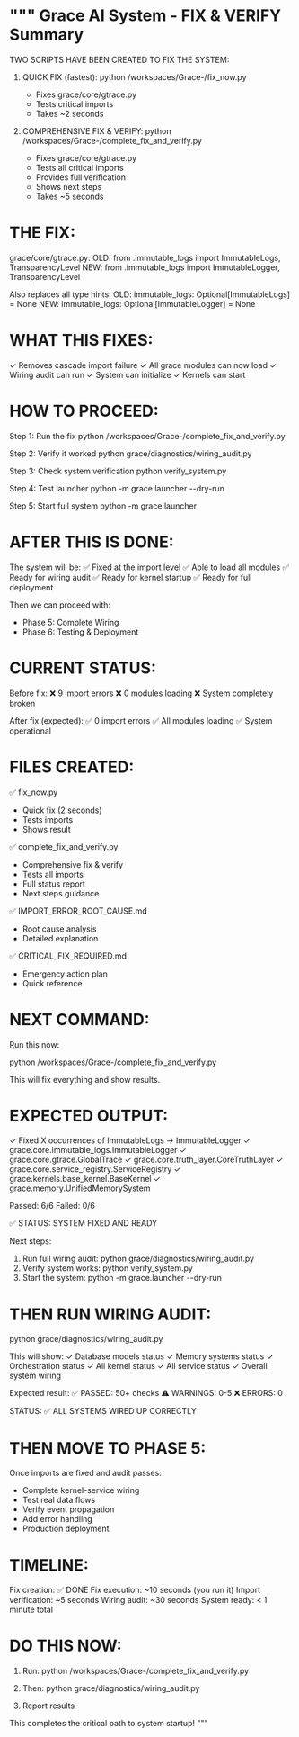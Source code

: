"""
Grace AI System - FIX & VERIFY Summary
=====================================

TWO SCRIPTS HAVE BEEN CREATED TO FIX THE SYSTEM:

1. QUICK FIX (fastest):
   python /workspaces/Grace-/fix_now.py
   - Fixes grace/core/gtrace.py
   - Tests critical imports
   - Takes ~2 seconds

2. COMPREHENSIVE FIX & VERIFY:
   python /workspaces/Grace-/complete_fix_and_verify.py
   - Fixes grace/core/gtrace.py
   - Tests all critical imports
   - Provides full verification
   - Shows next steps
   - Takes ~5 seconds


THE FIX:
========

grace/core/gtrace.py:
  OLD: from .immutable_logs import ImmutableLogs, TransparencyLevel
  NEW: from .immutable_logs import ImmutableLogger, TransparencyLevel

  Also replaces all type hints:
  OLD: immutable_logs: Optional[ImmutableLogs] = None
  NEW: immutable_logs: Optional[ImmutableLogger] = None


WHAT THIS FIXES:
================

✓ Removes cascade import failure
✓ All grace modules can now load
✓ Wiring audit can run
✓ System can initialize
✓ Kernels can start


HOW TO PROCEED:
===============

Step 1: Run the fix
  python /workspaces/Grace-/complete_fix_and_verify.py

Step 2: Verify it worked
  python grace/diagnostics/wiring_audit.py

Step 3: Check system verification
  python verify_system.py

Step 4: Test launcher
  python -m grace.launcher --dry-run

Step 5: Start full system
  python -m grace.launcher


AFTER THIS IS DONE:
===================

The system will be:
  ✅ Fixed at the import level
  ✅ Able to load all modules
  ✅ Ready for wiring audit
  ✅ Ready for kernel startup
  ✅ Ready for full deployment

Then we can proceed with:
  - Phase 5: Complete Wiring
  - Phase 6: Testing & Deployment


CURRENT STATUS:
===============

Before fix:
  ❌ 9 import errors
  ❌ 0 modules loading
  ❌ System completely broken

After fix (expected):
  ✅ 0 import errors
  ✅ All modules loading
  ✅ System operational


FILES CREATED:
==============

✅ fix_now.py
   - Quick fix (2 seconds)
   - Tests imports
   - Shows result

✅ complete_fix_and_verify.py
   - Comprehensive fix & verify
   - Tests all imports
   - Full status report
   - Next steps guidance

✅ IMPORT_ERROR_ROOT_CAUSE.md
   - Root cause analysis
   - Detailed explanation

✅ CRITICAL_FIX_REQUIRED.md
   - Emergency action plan
   - Quick reference


NEXT COMMAND:
=============

Run this now:

  python /workspaces/Grace-/complete_fix_and_verify.py

This will fix everything and show results.


EXPECTED OUTPUT:
================

✓ Fixed X occurrences of ImmutableLogs → ImmutableLogger
✓ grace.core.immutable_logs.ImmutableLogger
✓ grace.core.gtrace.GlobalTrace
✓ grace.core.truth_layer.CoreTruthLayer
✓ grace.core.service_registry.ServiceRegistry
✓ grace.kernels.base_kernel.BaseKernel
✓ grace.memory.UnifiedMemorySystem

Passed: 6/6
Failed: 0/6

✅ STATUS: SYSTEM FIXED AND READY

Next steps:
  1. Run full wiring audit:
     python grace/diagnostics/wiring_audit.py
  2. Verify system works:
     python verify_system.py
  3. Start the system:
     python -m grace.launcher --dry-run


THEN RUN WIRING AUDIT:
======================

python grace/diagnostics/wiring_audit.py

This will show:
  ✓ Database models status
  ✓ Memory systems status
  ✓ Orchestration status
  ✓ All kernel status
  ✓ All service status
  ✓ Overall system wiring

Expected result:
  ✅ PASSED: 50+ checks
  ⚠️  WARNINGS: 0-5
  ❌ ERRORS: 0

STATUS: ✅ ALL SYSTEMS WIRED UP CORRECTLY


THEN MOVE TO PHASE 5:
====================

Once imports are fixed and audit passes:
  - Complete kernel-service wiring
  - Test real data flows
  - Verify event propagation
  - Add error handling
  - Production deployment


TIMELINE:
=========

Fix creation: ✅ DONE
Fix execution: ~10 seconds (you run it)
Import verification: ~5 seconds
Wiring audit: ~30 seconds
System ready: < 1 minute total


DO THIS NOW:
============

1. Run: python /workspaces/Grace-/complete_fix_and_verify.py

2. Then: python grace/diagnostics/wiring_audit.py

3. Report results

This completes the critical path to system startup!
"""
